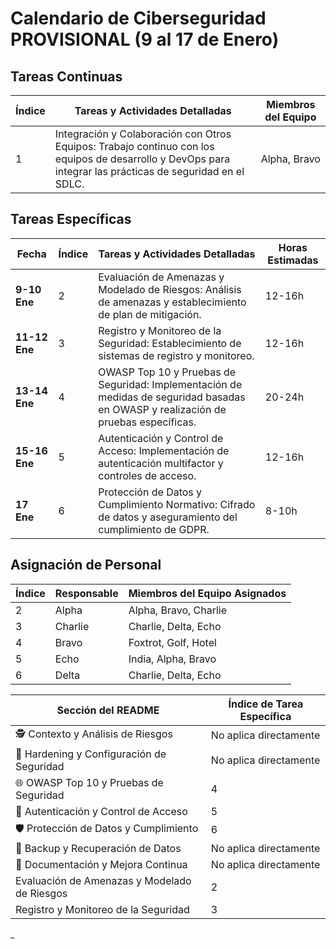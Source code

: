 # Calendario de Ciberseguridad PROVISIONAL (9 al 17 de Enero)

## Tareas Continuas
| Índice | Tareas y Actividades Detalladas | Miembros del Equipo |
| ------ | ------------------------------- | ------------------- |
| 1      | Integración y Colaboración con Otros Equipos: Trabajo continuo con los equipos de desarrollo y DevOps para integrar las prácticas de seguridad en el SDLC. | Alpha, Bravo |

## Tareas Específicas
| Fecha        | Índice | Tareas y Actividades Detalladas | Horas Estimadas |
| ------------ | ------ | ------------------------------- | --------------- |
| **9-10 Ene** | 2      | Evaluación de Amenazas y Modelado de Riesgos: Análisis de amenazas y establecimiento de plan de mitigación. | 12-16h |
| **11-12 Ene**| 3      | Registro y Monitoreo de la Seguridad: Establecimiento de sistemas de registro y monitoreo. | 12-16h |
| **13-14 Ene**| 4      | OWASP Top 10 y Pruebas de Seguridad: Implementación de medidas de seguridad basadas en OWASP y realización de pruebas específicas. | 20-24h |
| **15-16 Ene**| 5      | Autenticación y Control de Acceso: Implementación de autenticación multifactor y controles de acceso. | 12-16h |
| **17 Ene**   | 6      | Protección de Datos y Cumplimiento Normativo: Cifrado de datos y aseguramiento del cumplimiento de GDPR. | 8-10h |

## Asignación de Personal
| Índice | Responsable | Miembros del Equipo Asignados |
| ------ | ----------- | ---------------------------- |
| 2      | Alpha       | Alpha, Bravo, Charlie         |
| 3      | Charlie     | Charlie, Delta, Echo          |
| 4      | Bravo       | Foxtrot, Golf, Hotel          |
| 5      | Echo        | India, Alpha, Bravo           |
| 6      | Delta       | Charlie, Delta, Echo          |


| Sección del README                       | Índice de Tarea Específica |
|------------------------------------------|---------------------------|
| 🕵️ Contexto y Análisis de Riesgos        | No aplica directamente    |
| 🔐 Hardening y Configuración de Seguridad | No aplica directamente    |
| 🌐 OWASP Top 10 y Pruebas de Seguridad    | 4                         |
| 🚪 Autenticación y Control de Acceso      | 5                         |
| 🛡️ Protección de Datos y Cumplimiento    | 6                         |
| 💾 Backup y Recuperación de Datos         | No aplica directamente    |
| 📝 Documentación y Mejora Continua        | No aplica directamente    |
| Evaluación de Amenazas y Modelado de Riesgos | 2                       |
| Registro y Monitoreo de la Seguridad      | 3                         |
_
